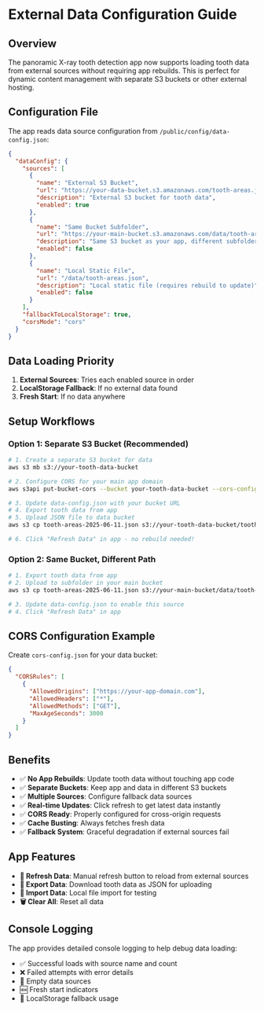 # External Data Configuration Guide

## Overview
The panoramic X-ray tooth detection app now supports loading tooth data from external sources without requiring app rebuilds. This is perfect for dynamic content management with separate S3 buckets or other external hosting.

## Configuration File
The app reads data source configuration from `/public/config/data-config.json`:

```json
{
  "dataConfig": {
    "sources": [
      {
        "name": "External S3 Bucket",
        "url": "https://your-data-bucket.s3.amazonaws.com/tooth-areas.json",
        "description": "External S3 bucket for tooth data",
        "enabled": true
      },
      {
        "name": "Same Bucket Subfolder", 
        "url": "https://your-main-bucket.s3.amazonaws.com/data/tooth-areas.json",
        "description": "Same S3 bucket as your app, different subfolder",
        "enabled": false
      },
      {
        "name": "Local Static File",
        "url": "/data/tooth-areas.json",
        "description": "Local static file (requires rebuild to update)",
        "enabled": false
      }
    ],
    "fallbackToLocalStorage": true,
    "corsMode": "cors"
  }
}
```

## Data Loading Priority
1. **External Sources**: Tries each enabled source in order
2. **LocalStorage Fallback**: If no external data found
3. **Fresh Start**: If no data anywhere

## Setup Workflows

### Option 1: Separate S3 Bucket (Recommended)
```bash
# 1. Create a separate S3 bucket for data
aws s3 mb s3://your-tooth-data-bucket

# 2. Configure CORS for your main app domain
aws s3api put-bucket-cors --bucket your-tooth-data-bucket --cors-configuration file://cors-config.json

# 3. Update data-config.json with your bucket URL
# 4. Export tooth data from app
# 5. Upload JSON file to data bucket
aws s3 cp tooth-areas-2025-06-11.json s3://your-tooth-data-bucket/tooth-areas.json

# 6. Click "Refresh Data" in app - no rebuild needed!
```

### Option 2: Same Bucket, Different Path
```bash
# 1. Export tooth data from app
# 2. Upload to subfolder in your main bucket
aws s3 cp tooth-areas-2025-06-11.json s3://your-main-bucket/data/tooth-areas.json

# 3. Update data-config.json to enable this source
# 4. Click "Refresh Data" in app
```

## CORS Configuration Example
Create `cors-config.json` for your data bucket:

```json
{
  "CORSRules": [
    {
      "AllowedOrigins": ["https://your-app-domain.com"],
      "AllowedHeaders": ["*"],
      "AllowedMethods": ["GET"],
      "MaxAgeSeconds": 3000
    }
  ]
}
```

## Benefits
- ✅ **No App Rebuilds**: Update tooth data without touching app code
- ✅ **Separate Buckets**: Keep app and data in different S3 buckets
- ✅ **Multiple Sources**: Configure fallback data sources
- ✅ **Real-time Updates**: Click refresh to get latest data instantly
- ✅ **CORS Ready**: Properly configured for cross-origin requests
- ✅ **Cache Busting**: Always fetches fresh data
- ✅ **Fallback System**: Graceful degradation if external sources fail

## App Features
- **🔄 Refresh Data**: Manual refresh button to reload from external sources
- **📁 Export Data**: Download tooth data as JSON for uploading
- **📂 Import Data**: Local file import for testing
- **🗑️ Clear All**: Reset all data

## Console Logging
The app provides detailed console logging to help debug data loading:
- ✅ Successful loads with source name and count
- ❌ Failed attempts with error details  
- 📁 Empty data sources
- 🆕 Fresh start indicators
- 📱 LocalStorage fallback usage
